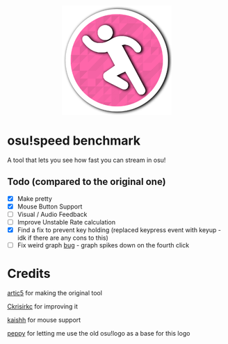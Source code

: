 
<p align="center"><img width="50%" height="50%" src="images/speedbenchmarklogo.png"></p>

# osu!speed benchmark
A tool that lets you see how fast you can stream in osu!

## Todo (compared to the original one)
- [x] Make pretty
- [x] Mouse Button Support
- [ ] Visual / Audio Feedback 
- [ ] Improve Unstable Rate calculation
- [x] Find a fix to prevent key holding (replaced keypress event with keyup - idk if there are any cons to this)
- [ ] Fix  weird graph [bug](https://www.reddit.com/r/osugame/comments/8mkant/osuspeedml_a_recreation_of_the_old_you_suck_at/dzo8rbg/) - graph spikes down on the fourth click

# Credits
[artic5](https://github.com/arctic5/osuStreamSpeed.js) for making the original tool

[Ckrisirkc](https://github.com/ckrisirkc/osuStreamSpeed.js) for improving it

[kaishh](https://github.com/kaishh/osuStreamSpeed.js) for mouse support

[peppy](https://github.com/peppy) for letting me use the old osu!logo as a base for this logo
